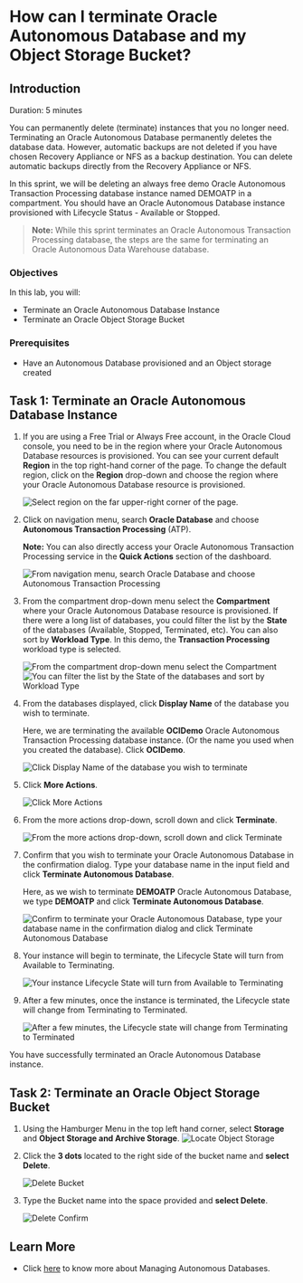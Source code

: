 # How can I terminate Oracle Autonomous Database and my Object Storage Bucket?

## Introduction
Duration: 5 minutes

You can permanently delete (terminate) instances that you no longer need. Terminating an Oracle Autonomous Database permanently deletes the database data. However, automatic backups are not deleted if you have chosen Recovery Appliance or NFS as a backup destination. You can delete automatic backups directly from the Recovery Appliance or NFS.

In this sprint, we will be deleting an always free demo Oracle Autonomous Transaction Processing database instance named DEMOATP in a compartment. You should have an Oracle Autonomous Database instance provisioned with Lifecycle Status - Available or Stopped.

> **Note:** While this sprint terminates an Oracle Autonomous Transaction Processing database, the steps are the same for terminating an Oracle Autonomous Data Warehouse database.

### Objectives

In this lab, you will:
* Terminate an Oracle Autonomous Database Instance
* Terminate an Oracle Object Storage Bucket

### Prerequisites
* Have an Autonomous Database provisioned and an Object storage created

## Task 1: Terminate an Oracle Autonomous Database Instance

1. If you are using a Free Trial or Always Free account, in the Oracle Cloud console, you need to be in the region where your Oracle Autonomous Database resources is provisioned. You can see your current default **Region** in the top right-hand corner of the page. To change the default region, click on the **Region** drop-down and choose the region where your Oracle Autonomous Database resource is provisioned.

    ![Select region on the far upper-right corner of the page.](./images/select-region.png " ")

2. Click on navigation menu, search **Oracle Database** and choose **Autonomous Transaction Processing** (ATP).

    **Note:** You can also directly access your Oracle Autonomous Transaction Processing service in the **Quick Actions** section of the dashboard.

    ![From navigation menu, search Oracle Database and choose Autonomous Transaction Processing](./images/select-atp.png " ")

3. From the compartment drop-down menu select the **Compartment** where your Oracle Autonomous Database resource is provisioned. If there were a long list of databases, you could filter the list by the **State** of the databases (Available, Stopped, Terminated, etc). You can also sort by **Workload Type**. In this demo, the **Transaction Processing** workload type is selected.

    ![From the compartment drop-down menu select the Compartment](./images/choose-compartment.png " ")
    ![You can filter the list by the State of the databases and sort by Workload Type](./images/choose-state.png " ")

4. From the databases displayed, click **Display Name** of the database you wish to terminate.

    Here, we are terminating the available **OCIDemo** Oracle Autonomous Transaction Processing database instance. (Or the name you used when you created the database). Click **OCIDemo**.

    ![Click Display Name of the database you wish to terminate](./images/demoatp.png " ")

5. Click **More Actions**.

    ![Click More Actions](./images/more-actions.png " ")

6. From the more actions drop-down, scroll down and click **Terminate**.

    ![From the more actions drop-down, scroll down and click Terminate](./images/terminate.png " ")

7. Confirm that you wish to terminate your Oracle Autonomous Database in the confirmation dialog. Type your database name in the input field and click **Terminate Autonomous Database**.

    Here, as we wish to terminate **DEMOATP** Oracle Autonomous Database, we type **DEMOATP** and click **Terminate Autonomous Database**.

    ![Confirm to terminate your Oracle Autonomous Database, type your database name in the confirmation dialog and click Terminate Autonomous Database](./images/demoatp-terminate.png " ")

8.  Your instance will begin to terminate, the Lifecycle State will turn from Available to Terminating.

    ![Your instance Lifecycle State will turn from Available to Terminating](./images/terminating.png " ")

9. After a few minutes, once the instance is terminated, the Lifecycle state will change from Terminating to Terminated.

    ![After a few minutes, the Lifecycle state will change from Terminating to Terminated](./images/terminated.png " ")

You have successfully terminated an Oracle Autonomous Database instance.
## Task 2: Terminate an Oracle Object Storage Bucket
1. Using the Hamburger Menu in the top left hand corner, select **Storage** and **Object Storage and Archive Storage**.
    ![Locate Object Storage](./images/object-storage.png " ")

2. Click the **3 dots** located to the right side of the bucket name and **select Delete**.

   ![Delete Bucket](./images/delete-bucket.png " ")

3. Type the Bucket name into the space provided and **select Delete**.

   ![Delete Confirm](./images/delete-confirm.png " ")



## Learn More

* Click [here](https://docs.oracle.com/en-us/iaas/exadata/doc/eccmanagingadbs.html#GUID-A00BC3BB-3AE6-4FBF-AEAF-2D9C14CD1D9A) to know more about Managing Autonomous Databases.
